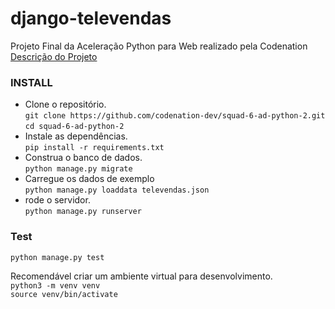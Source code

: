 # django-televendas
Projeto Final da Aceleração Python para Web realizado pela Codenation  
[Descrição do Projeto](description.md)  

### INSTALL  
- Clone o repositório.  
`git clone https://github.com/codenation-dev/squad-6-ad-python-2.git`  
`cd squad-6-ad-python-2`  
- Instale as dependências.  
`pip install -r requirements.txt`  
- Construa o banco de dados.  
`python manage.py migrate`  
- Carregue os dados de exemplo  
`python manage.py loaddata televendas.json`  
- rode o servidor.  
`python manage.py runserver`  

### Test  
`python manage.py test`  


Recomendável criar um ambiente virtual para desenvolvimento.  
`python3 -m venv venv`  
`source venv/bin/activate`    

